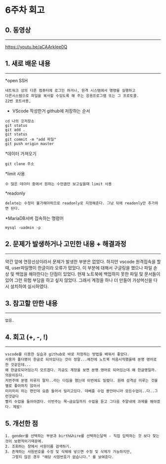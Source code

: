 # 6주차 회고

## 0. 동영상 
---
https://youtu.be/aCAArkIee0Q

## 1. 새로 배운 내용
---

*open SSH
```
네트워크 상의 다른 컴퓨터에 로그인 하거나, 원격 시스템에서 명령을 실행하고
다른시스템으로 파일을 복사할 수있도록 해 주는 응용프로그램 또는 그 프로토콜.
22번 포트사용, 
```

* VScode 작성한거 github에 저장하는 순서
```
cd 나의 깃저장소
git status
git add .
git status
git commit -m "add 파일" 
git push origin master
```

*데이터 가져오기 
```
git clone 주소
```

*limit 사용
```
수 많은 데이터 중에서 원하는 수만큼만 보고싶을때 limit 사용
```

*readonly
```
delete는 수정이 불가해야하므로 readonly로 지정해준다. 그냥 뒤에 readonly만 추가하면 된다.
```

*MariaDB서버 접속하는 명령어
```
mysql -uadmin -p
```

## 2. 문제가 발생하거나 고민한 내용 + 해결과정
---

약간 앞에 연장선상이라서 문제가 발생한 부분은 없었다.
하지만 vscode 원격접속을 할 때, user파일명이 한글이라 오류가 떴었다.
이 부분에 대해서 구글링을 했으나 파일 손상 및 백업을 해야한다는 단점이 있었다.
현재 노트북에 백업하지 못한 파일 및 문서들이 있어 그런 위험 부담을 하고 싶지 않았다.
그래서 계정을 하나 더 만들어 가상머신을 다시 설치하여 실시하였다.

## 3. 참고할 만한 내용
---

```
없음.
```
## 4. 회고 (+, -, !)
---

```
vscode를 이용한 실습과 github로 바로 저장하는 방법을 배워서 좋았다. 
사용자 폴더명이 한글로 되어있다는 것이 정말...예전에 노트북 처음시작했을때 분명 영어로 한 것같은데...
왜 한글로되어있는지 모르겠다. 지금도 계정을 보면 분명 영어로 되어있는데 왜 한글명일까. 의문이든다.
저번주에 분명 미루지 말자..라는 다짐을 했는데 이번에도 밀렸다. 원래 성격상 미루는 것을 별로 좋아하지 않아서
미리미리 하는 편인데 요즘 들어서 밀리고있다. 데베플 수업 뿐만아니라 모든수업이..다..그런것같다
빨리 수업을 들어야겠다. 이번주는 목~금요일까지 수업을 듣고 그다음 주말내에 과제를 해야겠다. 제발!
```

## 5. 개선한 점

```
1. gender를 선택하는 부분과 birth&hire를 선택하는달력 - 직접 입력하는 것 보다 찾는 것이 보편적이기때문에.
2. 조회하는 창에서 사원이름 검색하기.  
3. 존재하는 사원번호를 수정 및 삭제에 넣으면 수정 및 삭제가 가능하지만, 
   그렇지 않은 경우 "해당 사원번호가 없습니다." 를 보여준다.
```

